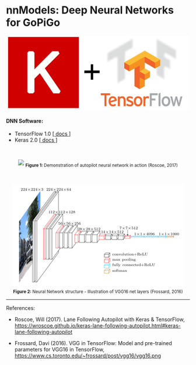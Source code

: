 # nnModels: Deep Neural Networks for GoPiGo

<p align="center">
  <img src="/img/keras-tensorflow-logo.jpg"/>
</p>


#### DNN Software:
 - TensorFlow 1.0 [[ docs ]](https://www.tensorflow.org/api_docs/python/)
 - Keras 2.0 [[ docs ]](https://keras.io/)

<br>



<p align="center">
  <img src="https://wroscoe.github.io/images/lane_following.gif"/>


  <sub>
  <b> Figure 1: </b> Demonstration of autopilot neural network in action (Roscoe, 2017)</sub>
</p>


<br>

<p align="center">
  <img src="/img/vgg16-viz.png"/>


  <sub>
  <b> Figure 2: </b> Neural Network structure - Illustration of VGG16 net layers (Frossard, 2016)</sub>
</p>




---
References:
- Roscoe, Will (2017). Lane Following Autopilot with Keras & TensorFlow, https://wroscoe.github.io/keras-lane-following-autopilot.html#keras-lane-following-autopilot

- Frossard, Davi (2016). VGG in TensorFlow: Model and pre-trained parameters for VGG16 in TensorFlow, https://www.cs.toronto.edu/~frossard/post/vgg16/vgg16.png
